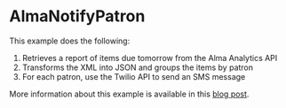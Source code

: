 # AlmaNotifyPatron

This example does the following:

1. Retrieves a report of items due tomorrow from the Alma Analytics API
2. Transforms the XML into JSON and groups the items by patron
3. For each patron, use the Twilio API to send an SMS message

More information about this example is available in this [blog post](https://developers.exlibrisgroup.com/blog/Leveraging-the-public-cloud-Sending-notifications-to-patrons).
